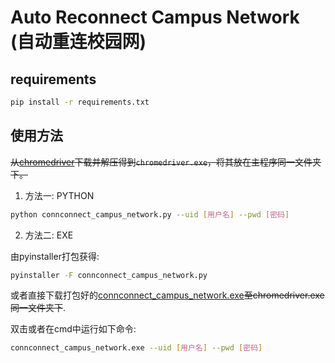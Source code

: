 # Auto Reconnect Campus Network (自动重连校园网)

## requirements

```bash
pip install -r requirements.txt
```

## 使用方法

~~从[chromedriver](http://chromedriver.storage.googleapis.com/index.html)下载并解压得到`chromedriver.exe`，将其放在主程序同一文件夹下。~~

1. 方法一: PYTHON

```bash
python connconnect_campus_network.py --uid [用户名] --pwd [密码]
```

2. 方法二: EXE

由pyinstaller打包获得:

```bash
pyinstaller -F connconnect_campus_network.py
```

或者直接下载打包好的[connconnect_campus_network.exe](https://github.com/kanchenhao/auto-reconnet-campus-network/releases/tag/v0.0.2)~~至chromedriver.exe同一文件夹下~~.

双击或者在cmd中运行如下命令:

```bash
connconnect_campus_network.exe --uid [用户名] --pwd [密码]
```
